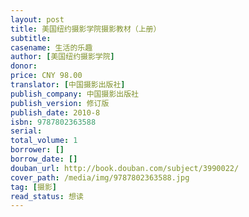 ```yaml
---
layout: post
title: 美国纽约摄影学院摄影教材（上册）
subtitle:
casename: 生活的乐趣
author: [美国纽约摄影学院]
donor: 
price: CNY 98.00
translator: [中国摄影出版社]
publish_company: 中国摄影出版社
publish_version: 修订版
publish_date: 2010-8
isbn: 9787802363588
serial: 
total_volume: 1
borrower: []
borrow_date: []
douban_url: http://book.douban.com/subject/3990022/
cover_path: /media/img/9787802363588.jpg
tag: [摄影]
read_status: 想读
---
```

